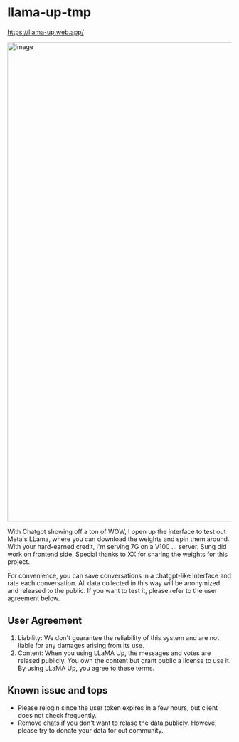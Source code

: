 # llama-up-tmp

https://llama-up.web.app/

<img width="1077" alt="image" src="https://user-images.githubusercontent.com/901975/222942381-e1a90204-6ad9-4e11-b21a-9de29e33217d.png">


With Chatgpt showing off a ton of WOW, I open up the interface to test out Meta's LLama, where you can download the weights and spin them around. With your hard-earned credit, I'm serving 7G on a V100 ... server. Sung did work on frontend side. Special thanks to XX for sharing the weights for this project.

For convenience, you can save conversations in a chatgpt-like interface and rate each conversation. All data collected in this way will be anonymized and released to the public. If you want to test it, please refer to the user agreement below.

## User Agreement
1. Liability: We don't guarantee the reliability of this system and are not liable for any damages arising from its use.
2. Content: When you using LLaMA Up, the messages and votes are relased publicly. You own the content but grant public a license to use it.
By using LLaMA Up, you agree to these terms.

## Known issue and tops
* Please relogin since the user token expires in a few hours, but client does not check frequently.
* Remove chats if you don't want to relase the data publicly. Howeve, please try to donate your data for out community.
